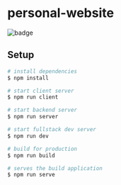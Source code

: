 # personal-website

![badge](https://github.com/fabianwaller/personal-website/actions/workflows/deploy.yml/badge.svg)

## Setup

```bash
# install dependencies
$ npm install

# start client server
$ npm run client

# start backend server
$ npm run server

# start fullstack dev server
$ npm run dev

# build for production
$ npm run build

# serves the build application
$ npm run serve
```